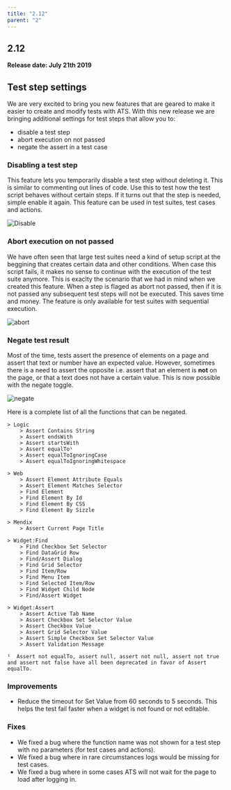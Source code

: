 ```yaml
---
title: "2.12"
parent: "2"
---
```


## 2.12

**Release date: July 21th 2019**

## Test step settings

We are very excited to bring you new features that are geared to make it easier to create and modify tests with ATS. With this new release we are bringing additional settings for test steps that allow you to:

* disable a test step
* abort execution on not passed
* negate the assert in a test case 

### Disabling a test step

This feature lets you temporarily disable a test step without deleting it. This is similar to commenting out lines of code. Use this to test how the test script behaves without certain steps. If it turns out that the step is needed, simple enable it again. This feature can be used in test suites, test cases and actions.

![Disable](https://s3.us-west-2.amazonaws.com/secure.notion-static.com/619eb49a-cac1-4305-b59d-757800bb3fb5/Untitled.png?X-Amz-Algorithm=AWS4-HMAC-SHA256&X-Amz-Credential=ASIAT73L2G45FVQR2QYA%2F20190721%2Fus-west-2%2Fs3%2Faws4_request&X-Amz-Date=20190721T115008Z&X-Amz-Expires=86400&X-Amz-Security-Token=AgoJb3JpZ2luX2VjEDcaCXVzLXdlc3QtMiJGMEQCIFiNYeOxsntazHdeTmn8asFYyhM0zTejfc8T%2B6%2FJ2XHyAiAcIOULENjUfHgz7BYAmCExkve03%2BuXG1v%2Br2MlLY24gyrjAwig%2F%2F%2F%2F%2F%2F%2F%2F%2F%2F8BEAAaDDI3NDU2NzE0OTM3MCIMDgc9NIUtGYV6Gc2RKrcDOQUMzsO9sudNxGKD9LawgA216piHPMSbZTxfGCaNGEsKFitaftTYebGK2NjaVjT%2FlkArsjUofOIW%2BEiZ7oXN85XTJz40NXVV1QhzIIgIk4CoterinsnIie%2B%2FK0xDvXuQXXwFDqcnV1hP6aQnkVonDEpCzTfjErhDbKpRVOs%2B52rEoscc6MAIlBdWWZzQc2EdgwDONSzNl4syApwclMtY7ecYFeuqwKUIGCagnKdr%2FDHEZ2q2o56Kv%2BVtzZ2ONPCcUPVwdtPe6N37PJO%2FVrh%2FsMWHL7KnPP79%2FLvHaRTA8dCIKox367wA%2FJZtY7rO%2FxET6iMTvsSsba%2BRyimV%2BSmnHTDaIMpVXacCd2Bc43NIxGitaxwicKM3YG8%2BcHTfHO0rSDEoaNNRh1xEFx%2Fzuy8PfCCPCJgZ9F%2BdBXk%2FFRlwrBmdcfYLd21KKUVOa4kr%2Bd7MGRvT44VFtifdqya6SVRnT10OY7vSofSfArlaR84l5MMHOeDeQuVqFV1tlabb4mORKT5O4pTdopSZAk6UglISTNsWSTsdLgI9LOFZcz%2B9%2B8V87XiB6MJQn0g6frFEAHJYfDtI6wpzTTCtjNDpBTq1AdFjods8ylgKMGG%2ForyIDtos3gwCJa8RhheKNidna9W362iSmIyYm9kqdWKd%2Fi3OdKRLYqFfdEI%2BgWVPqpuxCSpUJPrZwzVqM5Vy08GG7D%2F32KQ%2F0WzuWpNrwig3nNNZSoUtm%2F7Psdhj%2FF86x1XWdb9oxsT%2B26R1GJV012A0L3yFOAqpUlBACKlH5wVj4ye1%2BEjJd3iRUQTZngm6jRX7ZCC7%2ByqVjsqyZBTmWtreNCIY2ge3qCQ%3D&X-Amz-Signature=bf09c6ccfa67a8aa90edab27861f750a549d7c35489ade9f15f410897ce0eae7&X-Amz-SignedHeaders=host&response-content-disposition=filename%20%3D%22Untitled.png%22)


### Abort execution on not passed

We have often seen that large test suites need a kind of setup script at the beggining that creates certain data and other conditions. When case this script fails, it makes no sense to continue with the execution of the test suite anymore. This is exaclty the scenario that we had in mind when we created this feature. When a step is flaged as abort not passed, then if it is not passed any subsequent test steps will not be executed. This saves time and money. The feature is only available for test suites with sequential execution.

![abort](https://s3.us-west-2.amazonaws.com/secure.notion-static.com/1404f3b4-7c0b-4419-85a1-d292fcd47d38/Untitled.png?X-Amz-Algorithm=AWS4-HMAC-SHA256&X-Amz-Credential=ASIAT73L2G45NVEI7KMV%2F20190721%2Fus-west-2%2Fs3%2Faws4_request&X-Amz-Date=20190721T115403Z&X-Amz-Expires=86400&X-Amz-Security-Token=AgoJb3JpZ2luX2VjEDcaCXVzLXdlc3QtMiJIMEYCIQCxUZO4M9SAaUReqLLnW4Q50P0NmgHfnAtvfY8tcnq0IgIhAJsrYTfHsJNYrMfY2F4TImKchXRAHRJ4cHVKqDktoiwlKuMDCKD%2F%2F%2F%2F%2F%2F%2F%2F%2F%2FwEQABoMMjc0NTY3MTQ5MzcwIgyHgFnMeSdjVo37kEwqtwOmP7UWhlWWxasDt2F3biR7INx5tBNE9MEm7SZ0GZMe2nA%2BwIJUTNLVx87GCHKQZHrrEojO8ihQJtVWG2BCStoeEzzxSQxK3zZf%2BskBQ9bd2bOZcRc%2BPXS6tQZob%2BipzvCfKWzoiq1AMZzf%2Fv6HaMHeSgZdiTkZFaySAKZM03iYKkwNZj2Iiz279B%2FDUsgJcZYINdgv83CuU3iTpmdJAwsTSRw182D%2FYX%2BHYPnR9RdCYrUkOlkJJ04qkCjNrbuk1Nrc413mqmOk%2BpRvoob6z8Ev5H2hGXHZYjfbwi4DOEq2H48pygbK4n4z0hBMchImgwnmvieqt6LrmCrIJuplajicJ1zwPhR%2B2cIjXek%2BkSCPbzuZ3SfasHKwH8GSte3a5uPYs16lbN5hsjmwzZk6Hka8qw%2F7TNL%2B6xbOZd%2BQJMF%2F2U%2FLAzZCH3W9qc2sFW%2FxSbNUWVlOz1YLi42VDUPoqJ6JQCVbOZhvsDdU37ORllTInMsjraovtAQXEZe3uYsFmGmMe5n3JW%2BPLfATvHJXpnmr4tcJ6Azq4wDGQ7CFBRZhHLwmxZulZEYidS0IIqK68HIKOipG7CqQMIeN0OkFOrMBvMno%2BCjCZq2KzNMm4p5yg0uH8R3nOU%2FDXY9Uh4WAiVXjVND7IckaHYgjaqegzFap1rdXjT56Ynf5ERfdag7yER9mXIGEmn2rXd1EvbruHw2Aly2fBkO%2Fqfs%2Fc10GhoZK%2FrrGe6Cbyl70Rg94p3q%2BbTBTDKBgdEIFaGKch0a8Of8629PWzXWOurMkhwgLq6%2BVRUo%2FOKtryzho3wx6ig4KJ4nUOjoskPrz9sWrEBhPp%2BUFIXI%3D&X-Amz-Signature=4107686f6c5822230036e79a8d2dd6729e355283c453f557292f1ba4902f6f89&X-Amz-SignedHeaders=host&response-content-disposition=filename%20%3D%22Untitled.png%22)

### Negate test result

Most of the time, tests assert the presence of elements on a page and assert that text or number have an expected value. However, sometimes there is a need to assert the opposite i.e. assert that an element is **not** on the page, or that a text does not have a certain value. This is now possible with the negate toggle. 

![negate](https://s3.us-west-2.amazonaws.com/secure.notion-static.com/155ef4fb-3a4c-4936-b154-3a3432fef585/2019-06-17_10_33_20-ATS_-_Application_Test_Suite_-_Test_Case_Details.png?X-Amz-Algorithm=AWS4-HMAC-SHA256&X-Amz-Credential=ASIAT73L2G45GI4PYI4L%2F20190721%2Fus-west-2%2Fs3%2Faws4_request&X-Amz-Date=20190721T115723Z&X-Amz-Expires=86400&X-Amz-Security-Token=AgoJb3JpZ2luX2VjEDwaCXVzLXdlc3QtMiJHMEUCICa4XwFrknO%2B9Mt1DpMafBw4NwGabCKtSkr7cFQ342L%2FAiEA3QmO0wVoOHpiA2CJEJg0SPoDYe93Brmk%2BsCre2kY1OMq4wMIpf%2F%2F%2F%2F%2F%2F%2F%2F%2F%2FARAAGgwyNzQ1NjcxNDkzNzAiDE7SK1n89fcIhtQ9TSq3A1KVFkmR1KyydGuEIQ%2FYLVETsbAtWk7zhx4jSVNAXDyJNosCqncEhvmlMclCCVV1KsNTiP9CjTZh%2F0%2FQN%2B%2FgPJ%2BCegKCcWH4ESneTTa0dri7ngH60ohFm51sY3UxG3YchtzyyeqVIU21u5Bbf0YKHYzmN1iEtjPxlKscLwPtB%2BeJMUQ4MEH1HYcJx999DxK1f%2B9wvfHSvgDnZ0pwbAJtQw95CgCWskedPNSD%2FGRyWUnHR8F8ew4xxknsPbuW%2F3kpTUJrPz5VOlXZVZOCxfRhh6xSEsdpyes%2BtiuC9hAEm1TWer9HlpOSBPk9WqSyJZ098%2FnbTpVkaao6qgjbAUcvAU%2FJwU6xuM%2Bcq10B535aFPf8DCyVwnxfwCWWfU95ZMva%2BtVLUzyPm4N%2BCLn%2B%2F7AP1WX1Miz9dMR%2F%2FI%2FzLtYer%2F%2BM46It%2BnKGFlkEN1y8NGReklIJ%2BtZzZGMEbA4nqxlBDMZdJMuyMBQ%2B1h0QfGhBECvAAB%2FXxQZZPbKH12vQYgUyqmbtGXj%2FJcXrtMYv%2FwvY%2Bm6CEHjc8aP9zp%2FGC0haYyyWS0NpLQrfPp70p1SL%2BsAuvU3sK5yt8YMwmpjR6QU6tAGK3W%2BEWXnPMXwqGBntt0ED7ujSez3TUFbvFt5nuKIYdjjs0TRiGTsC7mh%2B0qziL6NR18X%2FUE9fH10BLvLeLzVjo1b43ruw84CYk4NETAdkaMZun1uiuii8%2BYPkIHQ06c9s8W0rXUsWGNtkYUocve7TyPvNB3aIVF%2FM2uinASIaYlhylq1VvIRO2vsRbslfpyIhjdMxo%2FDSItD%2ByJCG4z8VREu%2Bl8yKGd9Zy6k8U%2FtXh86StB8%3D&X-Amz-Signature=0313d8b80251a60f9295efd44de0ecba8ff921181973cf3714f571997af96578&X-Amz-SignedHeaders=host&response-content-disposition=filename%20%3D%222019-06-17_10_33_20-ATS_-_Application_Test_Suite_-_Test_Case_Details.png%22)

Here is a complete list of all the functions that can be negated.
```
> Logic
    > Assert Contains String
    > Assert endsWith
    > Assert startsWith
    > Assert equalTo¹
    > Assert equalToIgnoringCase
    > Assert equalToIgnoringWhitespace

> Web
    > Assert Element Attribute Equals
    > Assert Element Matches Selector
    > Find Element
    > Find Element By Id
    > Find Element By CSS
    > Find Element By Sizzle

> Mendix
    > Assert Current Page Title

> Widget:Find
    > Find Checkbox Set Selector
    > Find DataGrid Row
    > Find/Assert Dialog
    > Find Grid Selector
    > Find Item/Row
    > Find Menu Item
    > Find Selected Item/Row
    > Find Widget Child Node
    > Find/Assert Widget

> Widget:Assert
    > Assert Active Tab Name
    > Assert Checkbox Set Selector Value
    > Assert Checkbox Value
    > Assert Grid Selector Value
    > Assert Simple Checkbox Set Selector Value
    > Assert Validation Message

¹  Assert not equalTo, assert null, assert not null, assert not true and assert not false have all been deprecated in favor of Assert equalTo.
```

### Improvements

* Reduce the timeout for Set Value from 60 seconds to 5 seconds. This helps the test fail faster when a widget is not found or not editable.

### Fixes

* We fixed a bug where the function name was not shown for a test step with no parameters (for test cases and actions). 
* We fixed a bug where in rare circumstances logs would be missing for test cases.
* We fixed a bug where in some cases ATS will not wait for the page to load after logging in.
